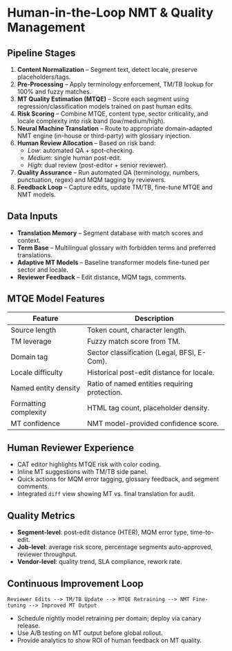 # Human-in-the-Loop NMT & Quality Management

## Pipeline Stages
1. **Content Normalization** – Segment text, detect locale, preserve placeholders/tags.
2. **Pre-Processing** – Apply terminology enforcement, TM/TB lookup for 100% and fuzzy matches.
3. **MT Quality Estimation (MTQE)** – Score each segment using regression/classification models trained on past human edits.
4. **Risk Scoring** – Combine MTQE, content type, sector criticality, and locale complexity into risk band (low/medium/high).
5. **Neural Machine Translation** – Route to appropriate domain-adapted NMT engine (in-house or third-party) with glossary injection.
6. **Human Review Allocation** – Based on risk band:
   - *Low*: automated QA + spot-checking.
   - *Medium*: single human post-edit.
   - *High*: dual review (post-editor + senior reviewer).
7. **Quality Assurance** – Run automated QA (terminology, numbers, punctuation, regex) and MQM tagging by reviewers.
8. **Feedback Loop** – Capture edits, update TM/TB, fine-tune MTQE and NMT models.

## Data Inputs
- **Translation Memory** – Segment database with match scores and context.
- **Term Base** – Multilingual glossary with forbidden terms and preferred translations.
- **Adaptive MT Models** – Baseline transformer models fine-tuned per sector and locale.
- **Reviewer Feedback** – Edit distance, MQM tags, comments.

## MTQE Model Features
| Feature | Description |
| --- | --- |
| Source length | Token count, character length. |
| TM leverage | Fuzzy match score from TM. |
| Domain tag | Sector classification (Legal, BFSI, E-Com). |
| Locale difficulty | Historical post-edit distance for locale. |
| Named entity density | Ratio of named entities requiring protection. |
| Formatting complexity | HTML tag count, placeholder density. |
| MT confidence | NMT model-provided confidence score. |

## Human Reviewer Experience
- CAT editor highlights MTQE risk with color coding.
- Inline MT suggestions with TM/TB side panel.
- Quick actions for MQM error tagging, glossary feedback, and segment comments.
- Integrated `diff` view showing MT vs. final translation for audit.

## Quality Metrics
- **Segment-level**: post-edit distance (HTER), MQM error type, time-to-edit.
- **Job-level**: average risk score, percentage segments auto-approved, reviewer throughput.
- **Vendor-level**: quality trend, SLA compliance, rework rate.

## Continuous Improvement Loop
```
Reviewer Edits --> TM/TB Update --> MTQE Retraining --> NMT Fine-tuning --> Improved MT Output
```

- Schedule nightly model retraining per domain; deploy via canary release.
- Use A/B testing on MT output before global rollout.
- Provide analytics to show ROI of human feedback on MT quality.
